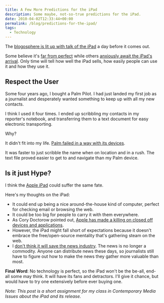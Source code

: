 ```yaml
---
title: A Few More Predictions for the iPad
description: Some maybe, not-so-true predictions for the iPad.
date: 2010-04-02T12:33:44+00:00
permalink: /blog/predictions-for-the-ipad/
tags:
  - Technology
---
```


The [blogosphere is lit up with talk of the iPad](http://blogsearch.google.com/blogsearch?hl=en&ie=UTF-8&q=iPad&btnG=Search+Blogs) a day before it comes out.

Some believe it's [far from perfect](http://gizmodo.com/5508130/why-i-wont-buy-an-ipad-and-think-you-shouldnt-either) while others [anxiously await the iPad's arrival](http://twitter.com/adellecharles/status/11487329856). Only time will tell how well the iPad sells, how easily people can use it and how they use it.

## Respect the User

Some four years ago, I bought a Palm Pilot. I had just landed my first job as a journalist and desperately wanted something to keep up with all my new contacts.

I think I used it four times. I ended up scribbling my contacts in my reporter's notebook, and transferring them to a text document for easy electronic transporting.

Why?

It didn't fit into my life. [Palm failed in a way with its devices](http://www.time.com/time/specials/packages/completelist/0,29569,1898610,00.html).

It was faster to just scribble the name when on location and in a rush. The text file proved easier to get to and navigate than my Palm device.

## Is it just Hype?

I think the [Apple iPad](http://www.apple.com/ipad/) could suffer the same fate.

Here's my thoughts on the iPad:

  * It could end up being a nice around-the-house kind of computer, perfect for checking email or browsing the web.
  * It could be too big for people to carry it with them everywhere.
  * As Cory Doctorow pointed out, [Apple has made a killing on closed off devices and applications](http://gizmodo.com/5508130/why-i-wont-buy-an-ipad-and-think-you-shouldnt-either).
  * However, the iPad might fall short of expectations because it doesn't embrace the free/open-source mentality that's gathering steam on the web.
  * I [don't think it will save the news industry](http://davidakennedy.com/2010/03/20/ipad-could-cripple-internet-and-newspapers/). The news is no longer a commodity. Anyone can distribute news these days, so journalists still have to figure out how to make the news they gather more valuable than most.

**Final Word**: No technology is perfect, so the iPad won't be the be-all, end-all some may think. It will have its fans and detractors. I'll give it chance, but would have to try one extensively before ever buying one.

_Note: This post is a short assignment for my class in Contemporary Media Issues about the iPad and its release._

